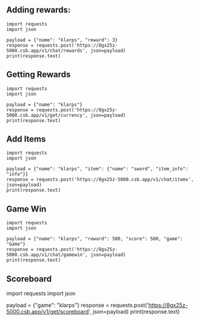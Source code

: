 ## Adding rewards:

```
import requests
import json

payload = {"name": "klarps", "reward": 3}
response = requests.post('https://8gx25z-5000.csb.app/v1/chat/rewards', json=payload)
print(response.text)
```

## Getting Rewards
```
import requests
import json

payload = {"name": "klarps"}
response = requests.post('https://8gx25z-5000.csb.app/v1/get/currency', json=payload)
print(response.text)
```
## Add Items
```
import requests
import json

payload = {"name": "klarps", "item": {"name": "sword", "item_info": "info"}}
response = requests.post('https://8gx25z-5000.csb.app/v1/chat/items', json=payload)
print(response.text)
```
## Game Win
```
import requests
import json

payload = {"name": "klarps", "reward": 500, "score": 500, "game": "Game"}
response = requests.post('https://8gx25z-5000.csb.app/v1/chat/gamewin', json=payload)
print(response.text)
```
## Scoreboard
import requests
import json

payload = {"game": "klarps"}
response = requests.post('https://8gx25z-5000.csb.app/v1/get/scoreboard', json=payload)
print(response.text)
```

